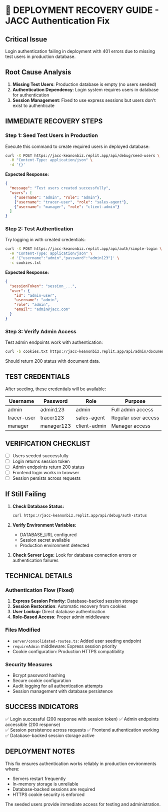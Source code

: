 # 🚨 DEPLOYMENT RECOVERY GUIDE - JACC Authentication Fix

## Critical Issue
Login authentication failing in deployment with 401 errors due to missing test users in production database.

## Root Cause Analysis
1. **Missing Test Users**: Production database is empty (no users seeded)
2. **Authentication Dependency**: Login system requires users in database for authentication
3. **Session Management**: Fixed to use express sessions but users don't exist to authenticate

## IMMEDIATE RECOVERY STEPS

### Step 1: Seed Test Users in Production
Execute this command to create required users in deployed database:

```bash
curl -X POST https://jacc-keanonbiz.replit.app/api/debug/seed-users \
  -H "Content-Type: application/json" \
  -d '{}'
```

**Expected Response:**
```json
{
  "message": "Test users created successfully",
  "users": [
    {"username": "admin", "role": "admin"},
    {"username": "tracer-user", "role": "sales-agent"},
    {"username": "manager", "role": "client-admin"}
  ]
}
```

### Step 2: Test Authentication
Try logging in with created credentials:

```bash
curl -X POST https://jacc-keanonbiz.replit.app/api/auth/simple-login \
  -H "Content-Type: application/json" \
  -d '{"username":"admin","password":"admin123"}' \
  -c cookies.txt
```

**Expected Response:**
```json
{
  "sessionToken": "session_...",
  "user": {
    "id": "admin-user",
    "username": "admin",
    "role": "admin",
    "email": "admin@jacc.com"
  }
}
```

### Step 3: Verify Admin Access
Test admin endpoints work with authentication:

```bash
curl -b cookies.txt https://jacc-keanonbiz.replit.app/api/admin/documents
```

Should return 200 status with document data.

## TEST CREDENTIALS

After seeding, these credentials will be available:

| Username | Password | Role | Purpose |
|----------|----------|------|---------|
| admin | admin123 | admin | Full admin access |
| tracer-user | tracer123 | sales-agent | Regular user access |
| manager | manager123 | client-admin | Manager access |

## VERIFICATION CHECKLIST

- [ ] Users seeded successfully
- [ ] Login returns session token
- [ ] Admin endpoints return 200 status
- [ ] Frontend login works in browser
- [ ] Session persists across requests

## If Still Failing

1. **Check Database Status:**
   ```bash
   curl https://jacc-keanonbiz.replit.app/api/debug/auth-status
   ```

2. **Verify Environment Variables:**
   - DATABASE_URL configured
   - Session secret available
   - Production environment detected

3. **Check Server Logs:**
   Look for database connection errors or authentication failures

## TECHNICAL DETAILS

### Authentication Flow (Fixed)
1. **Express Session Priority**: Database-backed session storage
2. **Session Restoration**: Automatic recovery from cookies
3. **User Lookup**: Direct database authentication
4. **Role-Based Access**: Proper admin middleware

### Files Modified
- `server/consolidated-routes.ts`: Added user seeding endpoint
- `requireAdmin` middleware: Express session priority
- Cookie configuration: Production HTTPS compatibility

### Security Measures
- Bcrypt password hashing
- Secure cookie configuration
- Audit logging for all authentication attempts
- Session management with database persistence

## SUCCESS INDICATORS

✅ Login successful (200 response with session token)
✅ Admin endpoints accessible (200 response)  
✅ Session persistence across requests
✅ Frontend authentication working
✅ Database-backed session storage active

## DEPLOYMENT NOTES

This fix ensures authentication works reliably in production environments where:
- Servers restart frequently
- In-memory storage is unreliable
- Database-backed sessions are required
- HTTPS cookie security is enforced

The seeded users provide immediate access for testing and administration.